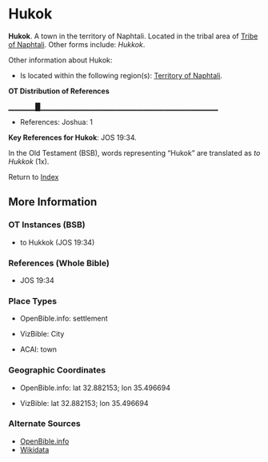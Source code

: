 # Hukok
**Hukok**. 
A town in the territory of Naphtali. 
Located in the tribal area of [Tribe of Naphtali](../../../groups/md/acai/Naphtali.md). 
Other forms include: 
*Hukkok*. 




Other information about Hukok:


* Is located within the following region(s): 
[Territory of Naphtali](TerritoryOfNaphtali.md). 


**OT Distribution of References**

▁▁▁▁▁█▁▁▁▁▁▁▁▁▁▁▁▁▁▁▁▁▁▁▁▁▁▁▁▁▁▁▁▁▁▁▁▁▁
* References: Joshua: 1



**Key References for Hukok**: 
JOS 19:34. 


In the Old Testament (BSB), words representing “Hukok” are translated as 
*to Hukkok* (1x). 




Return to [Index](00-Index.md)

## More Information

### OT Instances (BSB)

* to Hukkok (JOS 19:34)



### References (Whole Bible)

* JOS 19:34


### Place Types

* OpenBible.info: settlement

* VizBible: City

* ACAI: town



### Geographic Coordinates

* OpenBible.info: lat 32.882153; lon 35.496694

* VizBible: lat 32.882153; lon 35.496694



### Alternate Sources

* [OpenBible.info](https://www.openbible.info/geo/ancient/a901903)
* [Wikidata](http://www.wikidata.org/entity/Q18608506)



